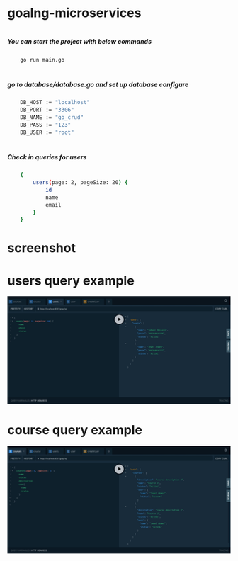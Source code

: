 # goalng-microservices

# <h5> You can start the project with below commands </h5>

```bash
	go run main.go
```

# <h5> go to database/database.go and set up database configure </h5>

```bash
	DB_HOST := "localhost"
	DB_PORT := "3306"
	DB_NAME := "go_crud"
	DB_PASS := "123"
	DB_USER := "root"
```

# <h5> Check in queries for users </h5>

```bash
	{
		users(page: 2, pageSize: 20) {
			id
			name
			email
		}
	}

```

# screenshot 

# users query example
![](2.jpeg)

# course query example

![](1.jpeg)
